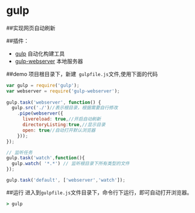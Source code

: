 # gulp

##实现网页自动刷新

##插件：
* [gulp](http://www.gulpjs.com.cn/) 自动化构建工具
* [gulp-webserver](https://www.npmjs.com/package/gulp-webserver) 本地服务器

##demo 
项目根目录下，新建` gulpfile.js`文件,使用下面的代码
```js
var gulp = require('gulp');
var webserver = require('gulp-webserver'); 
 
gulp.task('webserver', function() {
  gulp.src('./')//表示根目录，根据需要自行修改
    .pipe(webserver({
      livereload: true,//开启自动刷新
      directoryListing:true,//显示目录
      open: true//自动打开默认浏览器
    }));
});

// 监听任务
gulp.task('watch',function(){
  gulp.watch( '*.*') // 监听根目录下所有类型的文件
});

gulp.task('default', ['webserver','watch']);
```

##运行
进入到`gulpfile.js`文件目录下，命令行下运行，即可自动打开浏览器。
```cmd
> gulp
```

